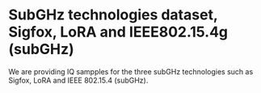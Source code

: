 # SubGHz technologies dataset, Sigfox, LoRA and IEEE802.15.4g (subGHz)
We are providing IQ sampples for the three subGHz technologies such as Sigfox, LoRA and IEEE 802.15.4 (subGHz). 
